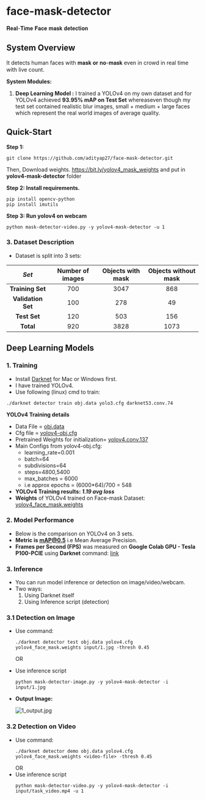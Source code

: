 # face-mask-detector
𝐑𝐞𝐚𝐥-𝐓𝐢𝐦𝐞 𝐅𝐚𝐜𝐞 𝐦𝐚𝐬𝐤 𝐝𝐞𝐭𝐞𝐜𝐭𝐢𝐨𝐧 


## System Overview

It detects human faces with 𝐦𝐚𝐬𝐤 𝐨𝐫 𝐧𝐨-𝐦𝐚𝐬𝐤 even in crowd in real time with live count.

**System Modules:**
  
1. **Deep Learning Model :** I trained a YOLOv4 on my own dataset and for YOLOv4 achieved **93.95% mAP on Test Set** whereaseven though my test set contained realistic blur images, small + medium + large faces which represent the real world images of average quality.  
  



## Quick-Start
**Step 1:**
```
git clone https://github.com/adityap27/face-mask-detector.git
```
Then, Download weights. https://bit.ly/yolov4_mask_weights and put in **yolov4-mask-detector** folder

**Step 2: Install requirements.**
```
pip install opencv-python
pip install imutils
```
**Step 3: Run yolov4 on webcam**
```
python mask-detector-video.py -y yolov4-mask-detector -u 1
```



### 3. Dataset Description
- Dataset is split into 3 sets:

|_Set_|Number of images|Objects with mask|Objects without mask|
|:--:|:--:|:--:|:--:|
|**Training Set**| 700 | 3047 | 868 |
|**Validation Set**| 100 | 278 | 49 |
|**Test Set**| 120 | 503 | 156 |
|**Total**|920|3828|1073|



## Deep Learning Models

### 1. Training
- Install [Darknet](https://github.com/AlexeyAB/darknet) for Mac or Windows first.
- I have trained YOLOv4.
- Use following (linux) cmd to train:


```console
./darknet detector train obj.data yolo3.cfg darknet53.conv.74
```



**YOLOv4 Training details**

- Data File = [obj.data](https://raw.githubusercontent.com/adityap27/face-mask-detector/master/yolov4-mask-detector/obj.data)
- Cfg file  = [yolov4-obj.cfg](https://raw.githubusercontent.com/adityap27/face-mask-detector/master/yolov4-mask-detector/yolov4-obj.cfg)
- Pretrained Weights for initialization= [yolov4.conv.137](https://github.com/AlexeyAB/darknet/releases/download/darknet_yolo_v3_optimal/yolov4.conv.137)
- Main Configs from yolov4-obj.cfg:
	- learning_rate=0.001
	- batch=64
	- subdivisions=64
	- steps=4800,5400
	- max_batches = 6000
	- i.e approx epochs = (6000*64)/700 = 548
- **YOLOv4 Training results: _1.19 avg loss_**
- **Weights** of YOLOv4 trained on Face-mask Dataset: [yolov4_face_mask.weights](https://bit.ly/yolov4_mask_weights)

### 2. Model Performance
- Below is the comparison on YOLOv4 on 3 sets.
- **Metric is mAP@0.5** i.e Mean Average Precision.
- **Frames per Second (FPS)** was measured on **Google Colab GPU - Tesla P100-PCIE** using **Darknet** command: [link](https://github.com/AlexeyAB/darknet#how-to-evaluate-fps-of-yolov4-on-gpu)


### 3. Inference

- You can run model inference or detection on image/video/webcam.
- Two ways:
	1. Using Darknet itself
	2. Using Inference script (detection)

### 3.1 Detection on Image
- Use command:
	```
	./darknet detector test obj.data yolov4.cfg yolov4_face_mask.weights input/1.jpg -thresh 0.45
	```
	OR
- Use inference script
	```
	python mask-detector-image.py -y yolov4-mask-detector -i input/1.jpg
	```
- **Output Image:**
	
	![1_output.jpg](https://github.com/adityap27/face-mask-detector/blob/master/output/1_output.jpg?raw=true)


### 3.2 Detection on Video
- Use command:
	```
	./darknet detector demo obj.data yolov4.cfg yolov4_face_mask.weights <video-file> -thresh 0.45
	```
	OR
- Use inference script
	```
	python mask-detector-video.py -y yolov4-mask-detector -i input/task_video.mp4 -u 1
	```
	

	



